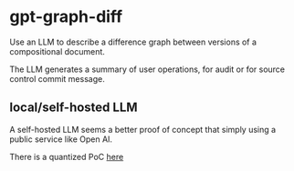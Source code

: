 # gpt-graph-diff
Use an LLM to describe a difference graph between versions of a compositional document.

The LLM generates a summary of user operations, for audit or for source control commit message.

## local/self-hosted LLM 

A self-hosted LLM seems a better proof of concept that simply using a public service like Open AI.

There is a quantized PoC [here](./local-llm-q/README.md)
